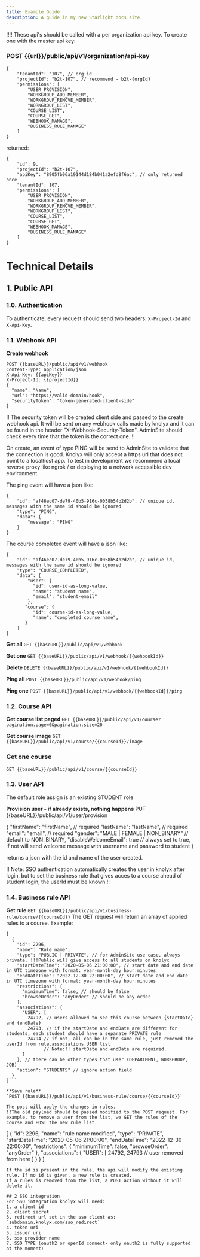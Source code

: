 ```yaml
---
title: Example Guide
description: A guide in my new Starlight docs site.
---
```


!!!! These api's should be called with a per organization api key.
To create one with the master api key:
### POST {{url}}/public/api/v1/organization/api-key
```
{
    "tenantId": "107", // org id
    "projectId": "b2t-107", // recommend - b2t-{orgId}
    "permissions": [
        "USER_PROVISION",
        "WORKGROUP_ADD_MEMBER",
        "WORKGROUP_REMOVE_MEMBER",
        "WORKGROUP_LIST",
        "COURSE_LIST",
        "COURSE_GET",
        "WEBHOOK_MANAGE",
        "BUSINESS_RULE_MANAGE"
    ]
}
```

returned:
```
{
    "id": 9,
    "projectId": "b2t-107",
    "apiKey": "8905fb06a19144d184b041a2efd8f6ac", // only returned once
    "tenantId": 107,
    "permissions": [
        "USER_PROVISION",
        "WORKGROUP_ADD_MEMBER",
        "WORKGROUP_REMOVE_MEMBER",
        "WORKGROUP_LIST",
        "COURSE_LIST",
        "COURSE_GET",
        "WEBHOOK_MANAGE",
        "BUSINESS_RULE_MANAGE"
    ]
}
```

# Technical Details

## 1. Public API

### 1.0. Authentication
To authenticate, every request should send two headers: `X-Project-Id` and `X-Api-Key`.

### 1.1. Webhook API
**Create webhook**
```
POST {{baseURL}}/public/api/v1/webhook
Content-Type: application/json
X-Api-Key: {{apiKey}}
X-Project-Id: {{projectId}}
{
  "name": "Name",
  "url": "https://valid-domain/hook",
  "securityToken": "token-generated-client-side"
}
```
!! The security token will be created client side and passed to the create webhook api. It will be sent on any webhook calls made by knolyx and it can be found in the header "X-Webhook-Security-Token". AdminSite should check every time that the token is the correct one. !!

On create, an event of type PING will be send to AdminSite to validate that the connection is good. Knolyx will only accept a https url that does not point to a localhost app. To test in development we recommend a local reverse proxy like ngrok / or deploying to a network accessible dev environment.

The ping event will have a json like:
```
{
    "id": "af46ec07-de79-40b5-916c-0058b54b2d2b", // unique id, messages with the same id should be ignored
    "type": "PING",
    "data": {
        "message": "PING"
    }
}
```

The course completed event will have a json like:
```
{
    "id": "af46ec07-de79-40b5-916c-0058b54b2d2b", // unique id, messages with the same id should be ignored
    "type": "COURSE_COMPLETED",
    "data": {
        "user": {
          "id": user-id-as-long-value,
          "name": "student name",
          "email": "student-email"
        },
       "course": {
          "id": course-id-as-long-value,
          "name": "completed course name",
       }
    }
}
```

**Get all**
`GET {{baseURL}}/public/api/v1/webhook`

**Get one**
`GET {{baseURL}}/public/api/v1/webhook/{{wehbookId}}`

**Delete**
`DELETE {{baseURL}}/public/api/v1/webhook/{{wehbookId}}`

**Ping all**
`POST {{baseURL}}/public/api/v1/webhook/ping`

**Ping one**
`POST {{baseURL}}/public/api/v1/webhook/{{wehbookId}}/ping`

### 1.2. Course API
**Get course list paged**
`GET {{baseURL}}/public/api/v1/course?pagination.page=0&pagination.size=20`

**Get course image**
`GET {{baseURL}}/public/api/v1/course/{{courseId}}/image`


### Get one course
`GET {{baseURL}}/public/api/v1/course/{{courseId}}`

### 1.3. User API
The default role assign is an existing STUDENT role

**Provision user - if already exists, nothing happens**
PUT {{baseURL}}/public/api/v1/user/provision

{
"firstName": "firstName", // required
"lastName": "lastName", // required
"email": "email", // required
"gender": "MALE | FEMALE | NON_BINARY" // default to NON_BINARY,
"disableWelcomeEmail": true // always set to true, if not will send welcome message with username and password to student
}

returns a json with the id and name of the user created.

!! Note: SSO authentication automatically creates the user in knolyx after login, but to set the business rule that gives acces to a course ahead of student login, the userId must be known.!!


### 1.4. Business rule API

**Get rule**
`GET {{baseURL}}/public/api/v1/business-rule/course/{{courseId}}`
The GET request will return an array of applied rules to a course.
Example:
```
[
  {
    "id": 2296,
    "name": "Rule name",
    "type": "PUBLIC | PRIVATE", // for AdminSite use case, always private. !!!Public will give access to all students on knolyx
    "startDateTime": "2020-05-06 21:00:00", // start date and end date in UTC timezone with format: year-month-day hour:minutes
    "endDateTime": "2022-12-30 22:00:00", // start date and end date in UTC timezone with format: year-month-day hour:minutes
    "restrictions": {
      "minimumTime": false, // should be false
      "browseOrder": "anyOrder" // should be any order
    },
    "associations": {
      "USER": [
        24792, // users allowed to see this course between {startDate} and {endDate}
        24793, // if the startDate and endDate are different for students, each student should have a separate PRIVATE rule
        24794 // if not, all can be in the same rule, just removed the userId from rule.associations.USER list
              // Note:!! startDate and endDate are required.
      ]
    }, // there can be other types that user (DEPARTMENT, WORKGROUP, JOB)
    "action": "STUDENTS" // ignore action field
  }
]```

**Save rule**
`POST {{baseURL}}/public/api/v1/business-rule/course/{{courseId}}`

The post will apply the changes in rules. 
!!The old payload should be passed modified to the POST request. For example, to remove a user from the list, we GET the rules of the course and POST the new rule list.

```
[
{
"id": 2296,
"name": "rule name modified",
"type": "PRIVATE",
"startDateTime": "2020-05-06 21:00:00",
"endDateTime": "2022-12-30 22:00:00",
"restrictions": {
"minimumTime": false,
"browseOrder": "anyOrder"
},
"associations": {
"USER": [
24792,
24793 // user removed from here
]
}
}
]
```
If the id is present in the rule, the api will modify the existing rule. If no id is given, a new rule is created.
If a rules is removed from the list, a POST action without it will delete it.

## 2 SSO integration
For SSO integration knolyx will need:
1. a client id
2. client secret
3. redirect url set in the sso client as: `subdomain.knolyx.com/sso_redirect`
4. token uri
5. issuer uri
6. sso provider name
7. SSO TYPE (oauth2 or openId connect- only oauth2 is fully supported at the moment)